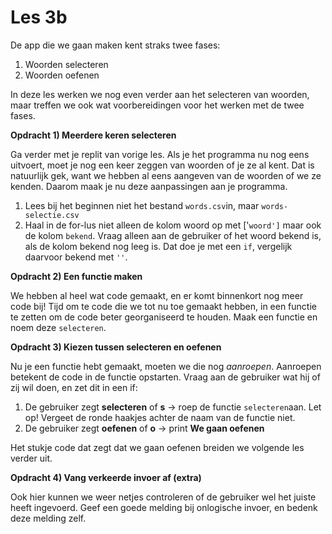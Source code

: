 # Les 3b

De app die we gaan maken kent straks twee fases:&#x20;

1. Woorden selecteren
2. Woorden oefenen

In deze les werken we nog even verder aan het selecteren van woorden, maar treffen we ook wat voorbereidingen voor het werken met de twee fases.

**Opdracht 1) Meerdere keren selecteren**

Ga verder met je replit van vorige les. Als je het programma nu nog eens uitvoert, moet je nog een keer zeggen van woorden of je ze al kent. Dat is natuurlijk gek, want we hebben al eens aangeven van de woorden of we ze kenden. Daarom maak je nu deze aanpassingen aan je programma.

1. Lees bij het beginnen niet het bestand `words.csv`in, maar `words-selectie.csv`
2. Haal in de for-lus niet alleen de kolom woord op met \['`woord']`  maar ook de kolom `bekend`. Vraag alleen aan de gebruiker of het woord bekend is, als de kolom bekend nog leeg is. Dat doe je met een `if`, vergelijk daarvoor bekend met `''`.

**Opdracht 2) Een functie maken**

We hebben al heel wat code gemaakt, en er komt binnenkort nog meer code bij! Tijd om te code die we tot nu toe gemaakt hebben, in een functie te zetten om de code beter georganiseerd te houden. Maak een functie en noem deze `selecteren`.&#x20;

**Opdracht 3) Kiezen tussen selecteren en oefenen**

Nu je een functie hebt gemaakt, moeten we die nog _aanroepen_. Aanroepen betekent de code in de functie opstarten. Vraag aan de gebruiker wat hij of zij wil doen, en zet dit in een if:

1. De gebruiker zegt **selecteren** of **s** -> roep de functie `selecteren`aan. Let op! Vergeet de ronde haakjes achter de naam van de functie niet.
2. De gebruiker zegt **oefenen** of **o** -> print **We gaan oefenen**

Het stukje code dat zegt dat we gaan oefenen breiden we volgende les verder uit.

**Opdracht 4) Vang verkeerde invoer af (extra)**

Ook hier kunnen we weer netjes controleren of de gebruiker wel het juiste heeft ingevoerd. Geef een goede melding bij onlogische invoer, en bedenk deze melding zelf.

